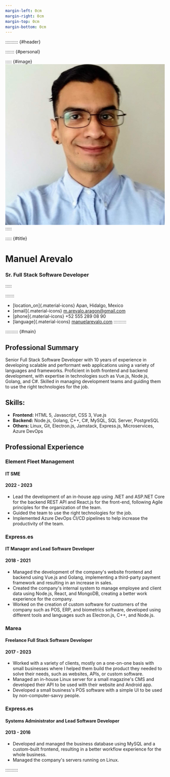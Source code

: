 ```yaml
---
margin-left: 0cm
margin-right: 0cm
margin-top: 0cm
margin-bottom: 0cm
---
```


:::::::::: {#header}

::::::: {#personal}

::::: {#image}
![](assets/picture.jpeg)
:::::

::::: {#title}
# Manuel Arevalo
### Sr. Full Stack Software Developer
:::::

:::::::

- [location_on]{.material-icons} Apan, Hidalgo, Mexico
- [email]{.material-icons} m.arevalo.aragon@gmail.com
- [phone]{.material-icons} +52 555 289 08 90
- [language]{.material-icons} [manuelarevalo.com](https://manuelarevalo.com/)
::::::::::

:::::::::: {#main}

## Professional Summary
Senior Full Stack Software Developer with 10 years of experience in developing scalable and performant web applications using a variety of languages and frameworks. Proficient in both frontend and backend development, with expertise in technologies such as Vue.js, Node.js, Golang, and C#. Skilled in managing development teams and guiding them to use the right technologies for the job.

## Skills:

- **Frontend:** HTML 5, Javascript, CSS 3, Vue.js
- **Backend:** Node.js, Golang, C++, C#, MySQL, SQL Server, PostgreSQL
- **Others:** Linux, Git, Electron.js, Jamstack, Express.js, Microservices, Azure DevOps

## Professional Experience

### Element Fleet Management
#### IT SME
#### 2022 - 2023

- Lead the development of an in-house app using .NET and ASP.NET Core for the backend REST API and React.js for the front-end, following Agile principles for the organization of the team.
- Guided the team to use the right technologies for the job.
- Implemented Azure DevOps CI/CD pipelines to help increase the productivity of the team.

### Express.es
#### IT Manager and Lead Software Developer
#### 2018 - 2021

- Managed the development of the company's website frontend and backend using Vue.js and Golang, implementing a third-party payment framework and resulting in an increase in sales.
- Created the company's internal system to manage employee and client data using Node.js, React, and MongoDB, creating a better work experience for the company.
- Worked on the creation of custom software for customers of the company such as POS, ERP, and biometrics software, developed using different tools and languages such as Electron.js, C++, and Node.js.

### Marea
#### Freelance Full Stack Software Developer
#### 2017 - 2023

- Worked with a variety of clients, mostly on a one-on-one basis with small businesses where I helped them build the product they needed to solve their needs, such as websites, APIs, or custom software.
- Managed an in-house Linux server for a small magazine's CMS and developed their API to be used with their website and Android app.
- Developed a small business's POS software with a simple UI to be used by non-computer-savvy people.

### Express.es
#### Systems Administrator and Lead Software Developer
#### 2013 - 2016

- Developed and managed the business database using MySQL and a custom-built frontend, resulting in a better workflow experience for the whole business.
- Managed the company's servers running on Linux.

::::::::::
